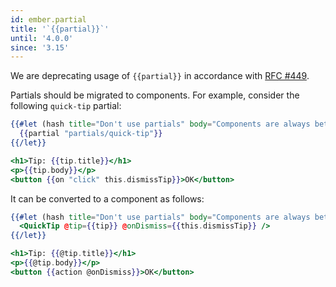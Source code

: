 ```yaml
---
id: ember.partial
title: '`{{partial}}`'
until: '4.0.0'
since: '3.15'
---
```


We are deprecating usage of `{{partial}}` in accordance with [RFC #449](https://github.com/emberjs/rfcs/blob/master/text/0449-deprecate-partials.md).

Partials should be migrated to components. For example, consider the following `quick-tip` partial:

```handlebars {data-filename=app/templates/application.hbs}
{{#let (hash title="Don't use partials" body="Components are always better") as |tip|}}
  {{partial "partials/quick-tip"}}
{{/let}}
```

```handlebars {data-filename=app/templates/partials/quick-tip.hbs}
<h1>Tip: {{tip.title}}</h1>
<p>{{tip.body}}</p>
<button {{on "click" this.dismissTip}}>OK</button>
```

It can be converted to a component as follows:

```handlebars {data-filename=app/templates/application.hbs}
{{#let (hash title="Don't use partials" body="Components are always better") as |tip|}}
  <QuickTip @tip={{tip}} @onDismiss={{this.dismissTip}} />
{{/let}}
```

```handlebars {data-filename=app/templates/components/quick-tip.hbs}
<h1>Tip: {{@tip.title}}</h1>
<p>{{@tip.body}}</p>
<button {{action @onDismiss}}>OK</button>
```
